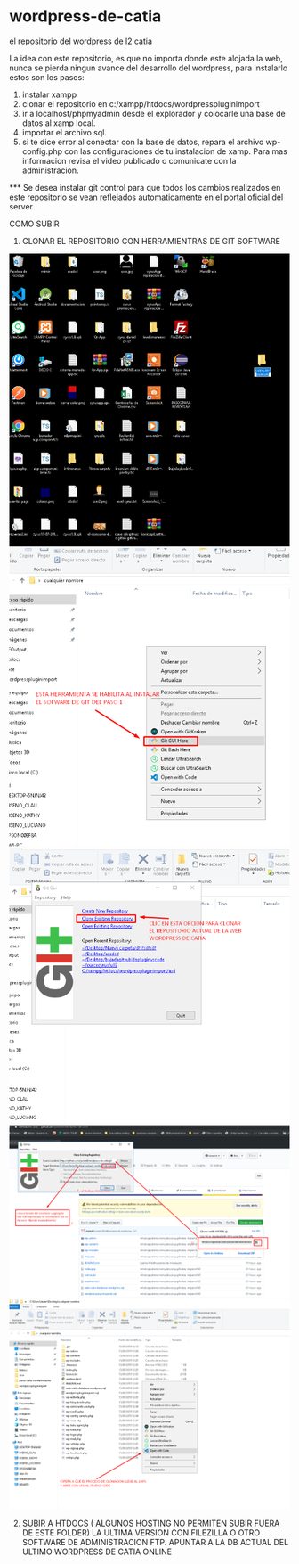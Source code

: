 # wordpress-de-catia
el repositorio del wordpress de l2 catia

La idea con este repositorio, es que no importa donde este alojada la web, nunca se pierda ningun avance del desarrollo del wordpress, para instalarlo estos son los pasos:
1) instalar xampp
2) clonar el repositorio en c:/xampp/htdocs/wordpresspluginimport
3) ir a localhost/phpmyadmin desde el explorador y colocarle una base de datos al xamp local.
4) importar el archivo sql.
5) si te dice error al conectar con la base de datos, repara el archivo wp-config.php con las configuraciones de tu instalacion de xamp. Para mas informacion revisa el video publicado o comunicate con la administracion.

*** Se desea instalar git control para que todos los cambios realizados en este repositorio se vean reflejados automaticamente en el portal oficial del server

COMO SUBIR

1) CLONAR EL REPOSITORIO CON HERRAMIENTRAS DE GIT SOFTWARE

![alt text](clonarpasos/2.png)
![alt text](clonarpasos/3.png)
![alt text](clonarpasos/4.png)
![alt text](clonarpasos/5b.png)
![alt text](clonarpasos/6.png)


2) SUBIR  A HTDOCS ( ALGUNOS HOSTING NO PERMITEN SUBIR FUERA DE ESTE FOLDER) LA ULTIMA VERSION CON FILEZILLA O OTRO SOFTWARE DE ADMINISTRACION FTP.
APUNTAR A LA DB ACTUAL DEL ULTIMO WORDPRESS DE CATIA ONLINE 
